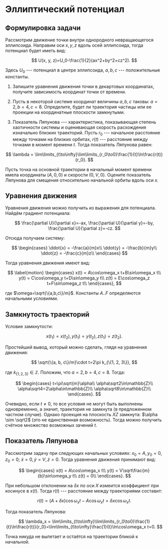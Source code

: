 # Эллиптический потенциал

## Формулировка задачи

Рассмотрим движение точки внутри однородного невращающегося эллипсоида. Направим оси $x, y, z$ вдоль осей эллипсоида, тогда потенциал будет иметь вид:

$$
U(x, y, z)=U_0-\frac{1}{2}(ax^2+by^2+cz^2).
$$

Здесь $U_0$ --- потенциал в центре эллипсоида, $a, b, c$ --- положительные константы.

1) Запишите уравнения движения точки в декартовых координатах, получите зависимость координат точки от времени.

2) Пусть в некоторой системе координат величины $a, b, c$ таковы: $a=2, b=4, c=8$. Определите, будет ли траектория частицы или ее проекции на координатные плоскости замкнутыми.

3) Показатель Ляпунова --- характеристика, показывающая степень хаотичности системы и оценивающая скорость расхождения изначально близких траекторий. Пусть $r_0$ --- начальное расстояние между точками на близких орбитах, $r(t)$ --- расстояние между точками в момент времени $t$. Тогда показатель Ляпунова равен:

$$
\lambda = \lim\limits_{t\to\infty}\lim\limits_{r_0\to0}\frac{1}{t}\ln\frac{r(t)}{r_0}.
$$

Пусть точка на основной траектории в начальный момент времени имела координаты $(A, 0, 0)$ и скорости $(0,V,0)$. Оцените показатель Ляпунова для смещения относительно начальной орбиты вдоль оси $x$.

## Уравнения движения

Уравнения движения можно получить из выражения для потенциала. Найдём градиент потенциала:

$$
    \frac{\partial U}{\partial x}=-ax, \frac{\partial U}{\partial y}=-by, \frac{\partial U}{\partial z}=-cz.
$$

Отсюда получаем систему:

$$
    \begin{cases}
    \ddot{x} = -\frac{a}{m}x\\
    \ddot{y} = -\frac{b}{m}y\\
    \ddot{z} = -\frac{c}{m}z\\
    \end{cases}
$$

Тогда уравнения движения имеют вид:

$$
\label{motion}
    \begin{cases}
    x(t) = A\cos\omega_x t+B\sin\omega_x t\\
    y(t) = C\cos\omega_y t+D\sin\omega_y t\\
    z(t) = E\cos\omega_z t+F\sin\omega_z t\\
    \end{cases},
$$

где $\omega=\sqrt{\{a,b,c\}/m}$. Константы $A..F$ определяются начальными условиями.

## Замкнутость траекторий

Условие замкнутости:

$$
x(t_1)=x(t_2), y(t_1)=y(t_2), z(t_1)=z(t_2).
$$

Простейший вывод, который можно сделать, глядя на уравнения движения:

$$
    \sqrt{\{a, b, c\}/m}\cdot t=2\pi k_{\{1, 2, 3\}},
$$

где $k_{\{1, 2, 3\}}\in\mathbb{Z}$. Положим, что $a=2, b=4, c=8$. Тогда:

$$
    \begin{cases}
        t=\pi\sqrt{m}\alpha\\
        \alpha\sqrt2\in\mathbb{Z}\\
        \alpha\sqrt4=2\alpha\in\mathbb{Z}\\
        \alpha\sqrt8\in\mathbb{Z}\\
    \end{cases}.
$$

Очевидно, если $t\neq0$, то все условия не могут быть выполнены одновременно, а значит, траектория не замкнута (в предложенном частном случае). Однако проекция на плоскость $XZ$ замкнута: $\alpha \sim \sqrt2$ (это не единственная возможность). Тогда можно получить счётное множество возможных зачений $t$.

## Показатель Ляпунова

Рассмотрим задачу при следующих начальных условиях: $x_0=A, y_0=0, z_0 = 0$; $\dot x=0,\dot y=V,\dot z=0$. Тогда уравнения движения принимают вид:

$$
    \begin{cases}
    x(t) = A\cos\omega_x t\\
    y(t) = V\sqrt\frac{m}{b}\sin\omega_y t\\
    z(t) = 0\\
    \end{cases}.
$$

При небольшом отклонении на $\delta x$ по оси $X$ измеится коэффициент при косинусе в $x(t)$. Тогда $r(t)$ --- расстояние между траекториями составит:

$$
    r(t) = (A+\delta x)\cos\omega_x t - A\cos\omega_x t = \delta x\cos\omega_x t.
$$

Тогда показатель Ляпунова:

$$
    \lambda_x = \lim\limits_{t\to\infty}\lim\limits_{r_0\to0}\frac{1}{t}\ln\frac{r(t)}{r_0}=\lim\limits_{t\to\infty}\frac{1}{t}\ln\cos\omega_x t=0.
$$

Точка никуда не вылетает и остаётся на траектории бликой к начальной.
